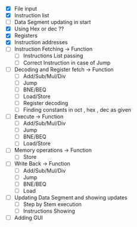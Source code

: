 - [x] File input
- [x] Instruction list
- [ ] Data Segment updating in start
- [x] Using Hex or dec ??
- [x] Registers
- [x] Instruction addresses
- [ ] Instruction Fetching -> Function
  - [ ] Instructions List passing
  - [ ] Correct Instruction in case of Jump
- [ ] Decoding and Register fetch -> Function
  - [ ] Add/Sub/Mul/Div
  - [ ] Jump
  - [ ] BNE/BEQ
  - [ ] Load/Store
  - [ ] Register decoding
  - [ ] Finding constants in oct , hex , dec as given
- [ ] Execute -> Function
  - [ ] Add/Sub/Mul/Div
  - [ ] Jump
  - [ ] BNE/BEQ
  - [ ] Load/Store
- [ ] Memory operations -> Function
  - [ ] Store
- [ ] Write Back -> Function
  - [ ] Add/Sub/Mul/Div
  - [ ] Jump
  - [ ] BNE/BEQ
  - [ ] Load
- [ ] Updating Data Segment and showing updates
  - [ ] Step by Stem execution
  - [ ] Instructions Showing
- [ ] Adding GUI
